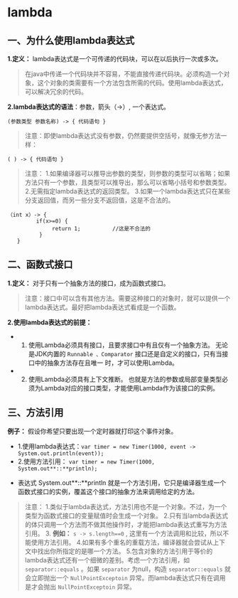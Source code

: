 
#  lambda
## 一、为什么使用lambda表达式
**1.定义：**  lambda表达式是一个可传递的代码块，可以在以后执行一次或多次。
> 在java中传递一个代码块并不容易，不能直接传递代码块。必须构造一个对象，这个对象的类需要有一个方法包含所需的代码。使用lambda表达式，可以解决冗余的代码。

**2.lambda表达式的语法**：参数，箭头（->）, 一个表达式。
```
(参数类型 参数名称) ‐> { 代码语句 }
```
> 注意：即使lambda表达式没有参数，仍然要提供空括号，就像无参方法一样：
```
( ) ‐> { 代码语句 }
```
> 注意：
1.如果编译器可以推导出参数的类型，则参数的类型可以省略；如果方法只有一个参数，且类型可以推导出，那么可以省略小括号和参数类型。
2.无需指定lambda表达式的返回类型。
3.如果一个lambda表达式只在某些分支返回值，而另一些分支不返回值，这是不合法的。

```
（int x）-> {
         if(x>=0) {
              return 1;          //这是不合法的
          }
   }
```

## 二、函数式接口
**1.定义：**  对于只有一个抽象方法的接口，成为函数式接口。
> 注意：接口中可以含有其他方法。需要这种接口的对象时，就可以提供一个lambda表达式。最好把lambda表达式看成是一个函数。

**2.使用lambda表达式的前提：**  
- 1. 使用Lambda必须具有接口，且要求接口中有且仅有一个抽象方法。
无论是JDK内置的  ```Runnable 、Comparator```  接口还是自定义的接口，只有当接口中的抽象方法存在且唯一
时，才可以使用Lambda。
- 2. 使用Lambda必须具有上下文推断。
也就是方法的参数或局部变量类型必须为Lambda对应的接口类型，才能使用Lambda作为该接口的实例。

## 三、方法引用
**例子：**  假设你希望只要出现一个定时器就打印这个事件对象。
- 1.使用lambda表达式：```var timer = new Timer(1000, event -> System.out.println(event));```
- 2.使用方法引用：  ```var timer = new Timer(1000, System.out**::**println);```
* 表达式 System.out**::**println  就是一个方法引用，它只是编译器生成一个函数式接口的实例，覆盖这个接口的抽象方法来调用给定的方法。
> 注意：
1.类似于lambda表达式，方法引用也不是一个对象。不过，为一个类型为函数式接口的变量赋值时会生成一个对象。
2.只有当lambda表达式的体只调用一个方法而不做其他操作时，才能把lambda表达式重写为方法引用。
>3. **例如：**   ```s -> s.length==0```   , 这里有一个方法调用和比较，所以不能使用方法引用。
4.如果有多个重名的重载方法，编译器就会尝试从上下文中找出你所指定的是哪一个方法。
5.包含对象的方法引用于等价的lambda表达式还有一个细微的差别。考虑一个方法引用，如 ```separator::equals``` 。如果 ```separator``` 为null，构造 ```separator::equals``` 就会立即抛出一个 ```NullPointExceptoin``` 异常。而lambda表达式只有在调用是才会抛出  ```NullPointExceptoin``` 异常。
